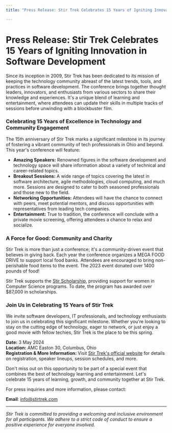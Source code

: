```yaml
---
title: "Press Release: Stir Trek Celebrates 15 Years of Igniting Innovation in Software Development"

---
```


# Press Release: Stir Trek Celebrates 15 Years of Igniting Innovation in Software Development

Since its inception in 2009, Stir Trek has been dedicated to its mission of keeping the technology community abreast of the latest trends, tools, and practices in software development. The conference brings together thought leaders, innovators, and enthusiasts from various sectors to share their knowledge and experiences. It's a unique blend of learning and entertainment, where attendees can update their skills in multiple tracks of sessions before unwinding with a blockbuster film.

### Celebrating 15 Years of Excellence in Technology and Community Engagement

The 15th anniversary of Stir Trek marks a significant milestone in its journey of fostering a vibrant community of tech professionals in Ohio and beyond. This year's conference will feature:

- **Amazing Speakers:** Renowned figures in the software development and technology space will share information about a variety of technical and career-related topics.
- **Breakout Sessions:** A wide range of topics covering the latest in software architecture, agile methodologies, cloud computing, and much more. Sessions are designed to cater to both seasoned professionals and those new to the field.
- **Networking Opportunities:** Attendees will have the chance to connect with peers, meet potential mentors, and discuss opportunities with representatives from leading tech companies.
- **Entertainment:** True to tradition, the conference will conclude with a private movie screening, offering attendees a chance to relax and socialize.

### A Force for Good: Community and Charity

Stir Trek is more than just a conference; it's a community-driven event that believes in giving back. Each year the conference organizes a MEGA FOOD DRIVE to support local food banks. Attendees are encouraged to bring non-perishable food items to the event. The 2023 event donated over 1400 pounds of food!

Stir Trek supports the [Stir Scholarship](https://www.stirscholarship.org/), providing support for women in Computer Science programs. To date, the program has awarded over $87,000 in scholarships.

### Join Us in Celebrating 15 Years of Stir Trek

We invite software developers, IT professionals, and technology enthusiasts to join us in celebrating this significant milestone. Whether you're looking to stay on the cutting edge of technology, eager to network, or just enjoy a good movie with fellow techies, Stir Trek is the place to be this spring.

**Date:** 3 May 2024  
**Location:** AMC Easton 30, Columbus, Ohio  
**Registration & More Information:** Visit [Stir Trek's official website](https://stirtrek.com/) for details on registration, speaker lineups, session schedules, and more.

Don't miss out on this opportunity to be part of a special event that combines the best of technology learning and entertainment. Let's celebrate 15 years of learning, growth, and community together at Stir Trek.

For press inquiries and more information, please contact:  

**Email**: info@stirtrek.com

---

*Stir Trek is committed to providing a welcoming and inclusive environment for all participants. We adhere to a strict code of conduct to ensure a positive experience for everyone involved.*
